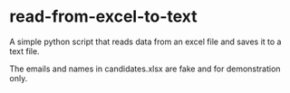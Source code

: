# read-from-excel-to-text
A simple python script that reads data from an excel file and saves it to a text file.

The emails and names in candidates.xlsx are fake and for demonstration only.
